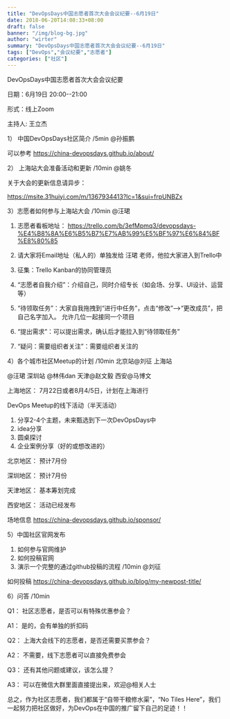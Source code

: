 ```yaml
---
title: "DevOpsDays中国志愿者首次大会会议纪要--6月19日"
date: 2018-06-20T14:08:33+08:00
draft: false
banner: "/img/blog-bg.jpg"
author: "wirter"
summary: "DevOpsDays中国志愿者首次大会会议纪要--6月19日"
tags: ["DevOps","会议纪要","志愿者"]
categories: ["社区"]
---
```

DevOpsDays中国志愿者首次大会会议纪要

日期：6月19日 20:00--21:00

形式：线上Zoom

主持人: 王立杰

1） 中国DevOpsDays社区简介 /5min @孙振鹏

可以参考 https://china-devopsdays.github.io/about/

2） 上海站大会准备活动和更新 /10min @姚冬

关于大会的更新信息请异步：

https://msite.31huiyi.com/m/1367934413?lc=1&sui=frpUNBZx

3）志愿者如何参与上海站大会 /10min @汪珺

1. 志愿者看板地址： https://trello.com/b/3efMpmq3/devopsdays-%E4%B8%8A%E6%B5%B7%E7%AB%99%E5%BF%97%E6%84%BF%E8%80%85

2. 请大家将Email地址（私人的）单独发给 汪珺 老师，他拉大家进入到Trello中

3. 征集：Trello Kanban的协同管理员

4. “志愿者自我介绍”：介绍自己，同时介绍专长（如会场、分享、UI设计、运营等）

5. “待领取任务”：大家自我拖拽到“进行中任务”，点击“修改”—>“更改成员”，把自己名字加入。 允许几位一起接同一个项目

6. “提出需求”：可以提出需求，确认后才能拉入到“待领取任务”

7. “疑问：需要组织者关注”：需要组织者关注的

4）各个城市社区Meetup的计划 /10min 北京站@刘征 上海站

@汪珺 深圳站 @林伟dan 天津@赵文毅 西安@马博文

上海地区： 7月22日或者8月4/5日，计划在上海进行

DevOps Meetup的线下活动（半天活动）

1. 分享2-4个主题，未来甄选到下一次DevOpsDays中
2. idea分享
3. 圆桌探讨
4. 企业案例分享（好的或想改进的）

北京地区： 预计7月份

深圳地区： 预计7月份

天津地区： 基本筹划完成

西安地区： 活动已经发布

场地信息 https://china-devopsdays.github.io/sponsor/

5）中国社区官网发布

1. 如何参与官网维护
2. 如何投稿官网
3. 演示一个完整的通过github投稿的流程 /10min @刘征

如何投稿 https://china-devopsdays.github.io/blog/my-newpost-title/

6）问答 /10min

Q1：
社区志愿者，是否可以有特殊优惠参会？

A1：
是的，会有单独的折扣码

Q2：
上海大会线下的志愿者，是否还需要买票参会？

A2：
不需要，线下志愿者可以直接免费参会

Q3：
还有其他问题或建议，该怎么提？

A3：
可以在微信大群里面直接提出来，欢迎@相关人士

总之，作为社区志愿者，我们都属于“自带干粮修水渠”，“No Tiles Here”，我们一起努力把社区做好，为DevOps在中国的推广留下自己的足迹！！
